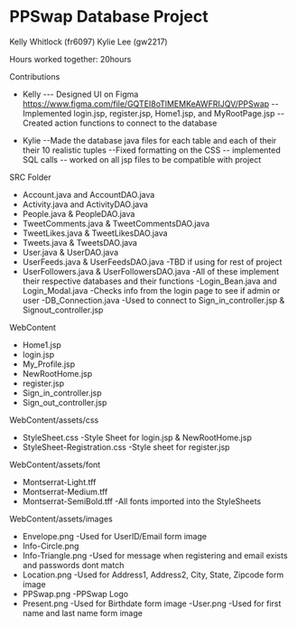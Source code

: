 # PPSwap Database Project 

Kelly Whitlock (fr6097)
Kylie Lee (gw2217)

Hours worked together: 20hours 

Contributions 
- Kelly 
--- Designed UI on Figma https://www.figma.com/file/GQTEI8oTlMEMKeAWFRIJQV/PPSwap
--Implemented login.jsp, register.jsp, Home1.jsp, and MyRootPage.jsp 
-- Created action functions to connect to the database

- Kylie 
--Made the database java files for each table and each of their their 10 realistic tuples 
--Fixed formatting on the CSS 
-- implemented SQL calls
-- worked on all jsp files to be compatible with project

SRC Folder 
- Account.java and AccountDAO.java
- Activity.java and ActivityDAO.java
- People.java & PeopleDAO.java
- TweetComments.java & TweetCommentsDAO.java
- TweetLikes.java & TweetLikesDAO.java
- Tweets.java & TweetsDAO.java
- User.java & UserDAO.java
- UserFeeds.java & UserFeedsDAO.java
    -TBD if using for rest of project
- UserFollowers.java & UserFollowersDAO.java
    -All of these implement their respective databases and their functions 
-Login_Bean.java and Login_Modal.java 
    -Checks info from the login page to see if admin or user 
-DB_Connection.java 
    -Used to connect to Sign_in_controller.jsp & Signout_controller.jsp

WebContent 
- Home1.jsp
- login.jsp
- My_Profile.jsp
- NewRootHome.jsp 
- register.jsp
- Sign_in_controller.jsp 
- Sign_out_controller.jsp 

WebContent/assets/css
- StyleSheet.css
    -Style Sheet for login.jsp & NewRootHome.jsp 
- StyleSheet-Registration.css 
    -Style sheet for register.jsp 


WebContent/assets/font
- Montserrat-Light.tff 
- Montserrat-Medium.tff 
- Montserrat-SemiBold.tff 
    -All fonts imported into the StyleSheets 

WebContent/assets/images
- Envelope.png
    -Used for UserID/Email form image 
- Info-Circle.png 
- Info-Triangle.png
    -Used for message when registering and email exists and passwords dont match 
- Location.png
    -Used for Address1, Address2, City, State, Zipcode form image 
- PPSwap.png 
    -PPSwap Logo 
- Present.png 
    -Used for Birthdate form image 
-User.png 
    -Used for first name and last name form image 

